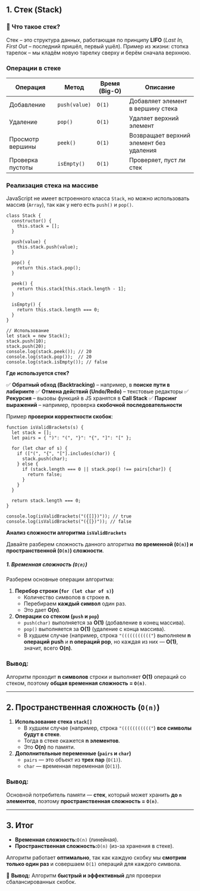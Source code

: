 ## **1. Стек (Stack)**

### 📌 **Что такое стек?**

Стек – это структура данных, работающая по принципу **LIFO** (*Last In, First Out* – последний пришёл, первый ушёл).
Пример из жизни: стопка тарелок – мы кладём новую тарелку сверху и берём сначала верхнюю.

### **Операции в стеке**


| Операция                | Метод    | Время (Big-O) | Описание                                                           |
| ------------------------------- | ------------- | ------------------ | -------------------------------------------------------------------------- |
| Добавление            | `push(value)` | `O(1)`             | Добавляет элемент в вершину стека             |
| Удаление                | `pop()`       | `O(1)`             | Удаляет верхний элемент                               |
| Просмотр вершины | `peek()`      | `O(1)`             | Возвращает верхний элемент без удаления |
| Проверка пустоты | `isEmpty()`   | `O(1)`             | Проверяет, пуст ли стек                                 |

### **Реализация стека на массиве**

JavaScript не имеет встроенного класса `Stack`, но можно использовать массив (`Array`), так как у него есть `push()` и `pop()`.

```
class Stack {
  constructor() {
    this.stack = [];
  }

  push(value) {
    this.stack.push(value);
  }

  pop() {
    return this.stack.pop();
  }

  peek() {
    return this.stack[this.stack.length - 1];
  }

  isEmpty() {
    return this.stack.length === 0;
  }
}

// Использование
let stack = new Stack();
stack.push(10);
stack.push(20);
console.log(stack.peek()); // 20
console.log(stack.pop());  // 20
console.log(stack.isEmpty()); // false

```

**Где используется стек?**

✅ **Обратный обход (Backtracking)** – например, в **поиске пути в лабиринте**
✅ **Отмена действий (Undo/Redo)** – текстовые редакторы
✅ **Рекурсия** – вызовы функций в JS хранятся в **Call Stack**
✅ **Парсинг выражений** – например, проверка **скобочной последовательности**

Пример **проверки корректности скобок**:

```
function isValidBrackets(s) {
  let stack = [];
  let pairs = { ")": "(", "}": "{", "]": "[" };

  for (let char of s) {
    if (["(", "{", "["].includes(char)) {
      stack.push(char);
    } else {
      if (stack.length === 0 || stack.pop() !== pairs[char]) {
        return false;
      }
    }
  }

  return stack.length === 0;
}

console.log(isValidBrackets("({[]})")); // true
console.log(isValidBrackets("({[})")); // false

```

**Анализ сложности алгоритма `isValidBrackets`**

Давайте разберем сложность данного алгоритма **по временной (`O(n)`) и пространственной (`O(n)`) сложности**.

##### **1. Временная сложность (`O(n)`)**

Разберем основные операции алгоритма:

1. **Перебор строки (`for (let char of s)`)**
   * Количество символов в строке **n**.
   * Перебираем **каждый символ** один раз.
   * Это дает **O(n)**.
2. **Операции со стеком (`push` и `pop`)**
   * `push(char)` выполняется за **O(1)** (добавление в конец массива).
   * `pop()` выполняется за **O(1)** (удаление с конца массива).
   * В худшем случае (например, строка `"((((((((((("`) выполняем **n операций push** и **n операций pop**,
     но каждая из них — **O(1)**, значит, всего **O(n)**.

### **Вывод:**

Алгоритм проходит **n символов** строки и выполняет **O(1)** операций со стеком,
поэтому **общая временная сложность = `O(n)`**.

---

## **2. Пространственная сложность (`O(n)`)**

1. **Использование стека `stack[]`**
   * В худшем случае (например, строка `"((((((((((("`) **все символы будут в стеке**.
   * Тогда в стеке окажется **n элементов**.
   * Это **O(n)** по памяти.
2. **Дополнительные переменные (`pairs` и `char`)**
   * `pairs` — это объект из **трех пар** (`O(1)`).
   * `char` — временная переменная (`O(1)`).

### **Вывод:**

Основной потребитель памяти — **стек**, который может хранить **до `n` элементов**,
поэтому **пространственная сложность = `O(n)`**.

---

## **3. Итог**

* **Временная сложность:**`O(n)` (линейная).
* **Пространственная сложность:**`O(n)` (из-за хранения в стеке).

Алгоритм работает **оптимально**, так как каждую скобку мы **смотрим только один раз**
и совершаем `O(1)` операций для каждого символа.

🚀 **Вывод:** Алгоритм **быстрый и эффективный** для проверки сбалансированных скобок.
